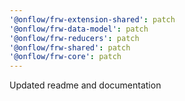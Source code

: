 ```yaml
---
'@onflow/frw-extension-shared': patch
'@onflow/frw-data-model': patch
'@onflow/frw-reducers': patch
'@onflow/frw-shared': patch
'@onflow/frw-core': patch
---
```


Updated readme and documentation
